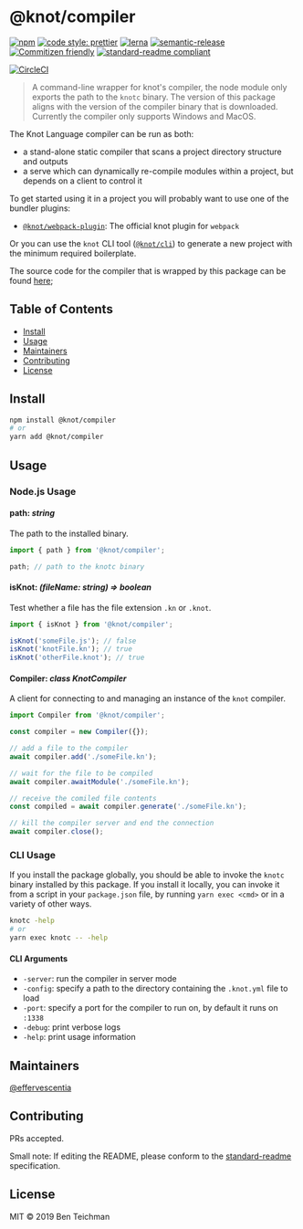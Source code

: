 # @knot/compiler

[![npm](https://img.shields.io/npm/v/@knot/compiler?style=flat-square)](http://npm.im/@knot/compiler)
[![code style: prettier](https://img.shields.io/badge/code_style-prettier-ff69b4.svg?style=flat-square)](https://github.com/prettier/prettier)
[![lerna](https://img.shields.io/badge/maintained%20with-lerna-cc00ff.svg?style=flat-square)](https://lerna.js.org/)
[![semantic-release](https://img.shields.io/badge/%20%20%F0%9F%93%A6%F0%9F%9A%80-semantic--release-e10079.svg?style=flat-square)](https://github.com/semantic-release/semantic-release)
[![Commitizen friendly](https://img.shields.io/badge/commitizen-friendly-brightgreen.svg?style=flat-square)](http://commitizen.github.io/cz-cli/)
[![standard-readme compliant](https://img.shields.io/badge/standard--readme-OK-green.svg?style=flat-square)](https://github.com/RichardLitt/standard-readme)

[![CircleCI](https://img.shields.io/circleci/build/gh/effervescentia/knot?style=flat-square&token=c6d265c2c3ae9fea01043c75299974616b6498b0)](https://circleci.com/gh/effervescentia/knot)

> A command-line wrapper for knot's compiler, the node module only exports the path to the `knotc` binary.
> The version of this package aligns with the version of the compiler binary that is downloaded.
> Currently the compiler only supports Windows and MacOS.

The Knot Language compiler can be run as both:

- a stand-alone static compiler that scans a project directory structure and outputs
- a serve which can dynamically re-compile modules within a project, but depends on a client to control it

To get started using it in a project you will probably want to use one of the bundler plugins:

- [`@knot/webpack-plugin`](http://npm.im/@knot/webpack-plugin): The official knot plugin for `webpack`

Or you can use the `knot` CLI tool ([`@knot/cli`](http://npm.im/@knot/cli)) to generate a new project with the minimum required boilerplate.

The source code for the compiler that is wrapped by this package can be found [here](https://github.com/effervescentia/knot/tree/master/compiler);

## Table of Contents

- [Install](#install)
- [Usage](#usage)
- [Maintainers](#maintainers)
- [Contributing](#contributing)
- [License](#license)

## Install

```sh
npm install @knot/compiler
# or
yarn add @knot/compiler
```

## Usage

### Node.js Usage

#### path: _string_

The path to the installed binary.

```ts
import { path } from '@knot/compiler';

path; // path to the knotc binary
```

#### isKnot: _(fileName: string) => boolean_

Test whether a file has the file extension `.kn` or `.knot`.

```ts
import { isKnot } from '@knot/compiler';

isKnot('someFile.js'); // false
isKnot('knotFile.kn'); // true
isKnot('otherFile.knot'); // true
```

#### Compiler: _class KnotCompiler_

A client for connecting to and managing an instance of the `knot` compiler.

```ts
import Compiler from '@knot/compiler';

const compiler = new Compiler({});

// add a file to the compiler
await compiler.add('./someFile.kn');

// wait for the file to be compiled
await compiler.awaitModule('./someFile.kn');

// receive the comiled file contents
const compiled = await compiler.generate('./someFile.kn');

// kill the compiler server and end the connection
await compiler.close();
```

### CLI Usage

If you install the package globally, you should be able to invoke the `knotc` binary installed by this package.
If you install it locally, you can invoke it from a script in your `package.json` file, by running `yarn exec <cmd>`
or in a variety of other ways.

```sh
knotc -help
# or
yarn exec knotc -- -help
```

#### CLI Arguments

- `-server`: run the compiler in server mode
- `-config`: specify a path to the directory containing the `.knot.yml` file to load
- `-port`: specify a port for the compiler to run on, by default it runs on `:1338`
- `-debug`: print verbose logs
- `-help`: print usage information

## Maintainers

[@effervescentia](https://github.com/effervescentia)

## Contributing

PRs accepted.

Small note: If editing the README, please conform to the [standard-readme](https://github.com/RichardLitt/standard-readme) specification.

## License

MIT © 2019 Ben Teichman
